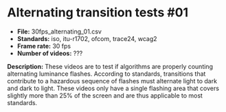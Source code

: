 # Alternating transition tests #01

 - **File:** 30fps_alternating_01.csv
 - **Standards:** iso, itu-r1702, ofcom, trace24, wcag2
 - **Frame rate:** 30 fps
 - **Number of videos:** ???

**Description:** These videos are to test if algorithms are properly counting alternating luminance flashes.
According to standards, transitions that contribute to a hazardous sequence of flashes must alternate light to dark and dark to light.
These videos only have a single flashing area that covers slightly more than 25% of the screen and are thus applicable to most standards.

